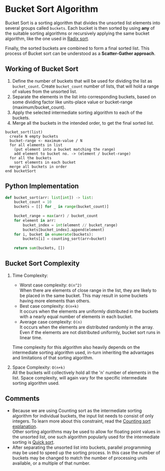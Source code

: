 # Bucket Sort Algorithm

Bucket Sort is a sorting algorithm that divides the unsorted list elements into several groups called `buckets`. Each bucket is then sorted by using **any** of the suitable sorting algorithms or recursively applying the same bucket algorithm, like the one used in [Radix sort](../Radix%20Sort).

Finally, the sorted buckets are combined to form a final sorted list. This process of Bucket sort can be understood as a **Scatter-Gather approach**.

## Working of Bucket Sort

1. Define the number of buckets that will be used for dividing the list as `bucket_count`. Create `bucket_count` number of lists, that will hold a range of values from the unsorted list.
2. Separate the elements in the list into corresponding buckets, based on some dividing factor like units-place value or bucket-range (maximum/bucket_count).
3. Apply the selected intermediate sorting algorithm to each of the buckets.
4. Merge all the buckets in the intended order, to get the final sorted list.

```
bucket_sort(list)
  create N empty buckets
  bucket-range <- maximum-value / N
  for all elements in list
    (put element into a bucket matching the range)
    add element to bucket no. -> (element / bucket-range)
  for all the buckets
    sort elements in each bucket
  merge all buckets in order
end bucketSort
```

## Python Implementation

```python
def bucket_sort(arr: list[int]) -> list:
    bucket_count = 10
    buckets = [[] for _ in range(bucket_count)]
    
    bucket_range = max(arr) / bucket_count
    for element in arr:
        bucket_index = int(element // bucket_range)
        buckets[bucket_index].append(element)
    for i, bucket in enumerate(buckets):
        buckets[i] = counting_sort(arr=bucket)
    
    return sum(buckets, [])
```

## Bucket Sort Complexity

1. Time Complexity:
   - Worst case complexity: `O(n^2)`\
      When there are elements of close range in the list, they are likely to be placed in the same bucket. This may result in some buckets having more elements than others.
   - Best case complexity: `O(n+k)`\
      It occurs when the elements are uniformly distributed in the buckets with a nearly equal number of elements in each bucket.
   - Average case complexity: `O(n)`\
     It occurs when the elements are distributed randomly in the array. Even if the elements are not distributed uniformly, bucket sort runs in linear time.
   
   Time complexity for this algorithm also heavily depends on the intermediate sorting algorithm used, in-turn inheriting the advantages and limitations of that sorting algorithm.
2. Space Complexity: `O(n+k)`\
   All the buckets will collectively hold all the 'n' number of elements in the list. Space complexity, will again vary for the specific intermediate sorting algorithm used.

## Comments

- Because we are using Counting sort as the intermediate sorting algorithm for individual buckets, the input list needs to consist of only integers. To learn more about this constraint, read the [Counting sort explanation](../Counting%20Sort).\
   Other sorting algorithms may be used to allow for floating point values in the unsorted list, one such algorithm popularly used for the intermediate sorting is [Quick sort](../Quick%20Sort).
- After separating the unsorted list into buckets, parallel programming may be used to speed up the sorting process. In this case the number of buckets may be changed to match the number of processing units available, or a multiple of that number. 
